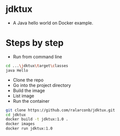 # jdktux
- A Java hello world on Docker example.
# Steps by step
- Run from command line
```sh
cd ...\jdktux\target\classes
java Hello
```
- Clone the repo
- Go into the project directory
- Build the image
- List image
- Run the container
```sh
git clone https://github.com/ralarconb/jdktux.git
cd jdktux
docker build -t jdktux:1.0 .
docker images
docker run jdktux:1.0
```
